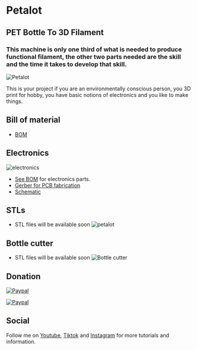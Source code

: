 # Petalot

## PET Bottle To 3D Filament

### **This machine** is only one third of what is needed to produce functional filament, the other two parts needed are **the skill** and **the time** it takes to develop that skill. 

![Petalot](https://github.com/function3d/petalot/raw/master/Media/IMG_20220818_113135.jpg)

This is your project if you are an environmentally conscious person, you 3D print for hobby, you have basic notions of electronics and you like to make things.

## Bill of material
 - [BOM](https://docs.google.com/spreadsheets/d/1Pbo5h8JskjI6m1uH4NZ2JOgRXYX2zOXm9W2migb8n0c/edit?usp=sharing)

## Electronics

![electronics](https://github.com/function3d/petalot/raw/master/Schematic/electronics.jpg)
 - [See BOM](https://docs.google.com/spreadsheets/d/1Pbo5h8JskjI6m1uH4NZ2JOgRXYX2zOXm9W2migb8n0c/edit?usp=sharing) for electronics parts.
 - [Gerber for PCB fabrication](https://github.com/function3d/petalot/raw/master/Schematic/Gerber_v1.1_2022-08-18.zip)
 - [Schematic](https://github.com/function3d/petalot/raw/master/Schematic/Schematic_petalot_2022-08-18.png)

## STLs
 - STL files will be available soon
![petalot](https://github.com/function3d/petalot/raw/master/STLs/petalot.jpg)
	 
## Bottle cutter
 - STL files will be available soon
![Bottle cutter](https://github.com/function3d/petalot/raw/master/STLs/bottlecutter.jpg)

## Donation
  [![Paypal](https://www.paypalobjects.com/en_US/i/btn/btn_donate_LG.gif)](https://www.paypal.com/donate/?hosted_button_id=CESEXLEFEU65Q)
  
  [![Paypal](https://i.imgur.com/SEshqeh.png)](https://www.paypal.com/donate/?hosted_button_id=CESEXLEFEU65Q)

## Social
  Follow me on [Youtube](https://www.youtube.com/channel/UC4UBuZ5YRTo5XYFUxdkmqkg), [Tiktok](https://www.tiktok.com/@function.3d) and [Instagram](https://www.instagram.com/function.3d/) for more tutorials and information.


